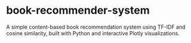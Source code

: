 # book-recommender-system
A simple content-based book recommendation system using TF-IDF and cosine similarity, built with Python and interactive Plotly visualizations.
